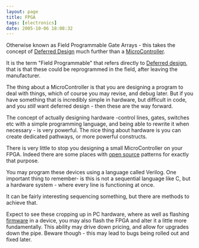 ```yaml
---
layout: page
title: FPGA
tags: [electronics]
date: 2005-10-06 18:08:32
---
```

Otherwise known as Field Programmable Gate Arrays - this takes the concept of [Deferred Design](/wiki/deferred_design.html "Deferred design") much further than a [MicroController](/wiki/microcontroller.html "A programmable digital controller").

It is the term "Field Programmable" that refers directly to [Deferred design](/wiki/deferred_design.html "Deferred design"), that is that these could be reprogrammed in the field, after leaving the manufacturer.

The thing about a MicroController is that you are designing a program to deal with things, which of course you may revise, and debug later. But if you have something that is incredibly simple in hardware, but difficult in code, and you _still_ want deferred design - then these are the way forward.

The concept of actually designing hardware -control lines, gates, switches etc with a simple programming language, and being able to rewrite it when necessary - is very powerful. The nice thing about hardware is you can create dedicated pathways, or more powerful constructs.

There is very little to stop you designing a small MicroController on your FPGA. Indeed there are some places with [open source](/wiki/open_source.html "Products and packages which are generally free.") patterns for exactly that purpose.

You may program these devices using a language called Verilog. One important thing to remember- is this is not a sequential language like C, but a hardware system - where every line is functioning at once.

It can be fairly interesting sequencing something, but there are methods to achieve that.

Expect to see these cropping up in PC hardware, where as well as flashing [firmware](/wiki/firmware.html "Software burned into a non volatile memory chip") in a device, you may also flash the FPGA and alter it a little more fundamentally. This ability may drive down pricing, and allow for upgrades down the pipe. Beware though - this may lead to bugs being rolled out and fixed later.
